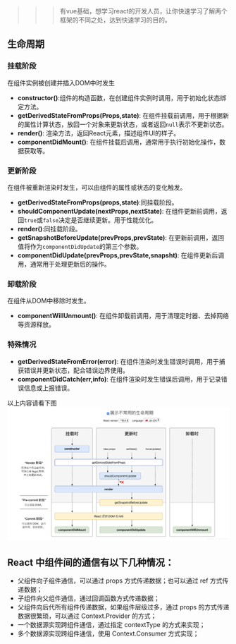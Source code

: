 >>> 有vue基础，想学习react的开发人员，让你快速学习了解两个框架的不同之处，达到快速学习的目的。

## 生命周期
### 挂载阶段
在组件实例被创建并插入DOM中时发生
+ **constructor()**:组件的构造函数，在创建组件实例时调用，用于初始化状态绑定方法。
+  **getDerivedStateFromProps(Props,state)**: 在组件挂载前调用，用于根据新的属性计算状态，放回一个对象来更新状态，或者返回`null`表示不更新状态。
+ **render()**: 渲染方法，返回React元素，描述组件UI的样子。
+ **componentDidMount()**: 在组件挂载后调用，通常用于执行初始化操作，数据获取等。

### 更新阶段
在组件被重新渲染时发生，可以由组件的属性或状态的变化触发。
+ **getDerivedStateFromProps(props,state)**:同挂载阶段。
+ **shouldComponentUpdate(nextProps,nextState)**: 在组件更新前调用，返回`true`或`false`决定是否继续更新。用于性能优化。
+ **render()**:同挂载阶段。
+ **getSnapshotBeforeUpdate(prevProps,prevState)**: 在更新前调用，返回值将作为`componentDidUpdate`的第三个参数。
+ **componentDidUpdate(prevProps,prevState,snapsht)**: 在组件更新后调用，通常用于处理更新后的操作。

### 卸载阶段
在组件从DOM中移除时发生。
+ **componentWillUnmount()**: 在组件卸载前调用，用于清理定时器、去掉网络等资源释放。

### 特殊情况
+ **getDerivedStateFromError(error)**: 在组件渲染时发生错误时调用，用于捕获错误并更新状态，配合错误边界使用。
+ **componentDidCatch(err,info)**: 在组件渲染时发生错误后调用，用于记录错误信息或上报错误。

以上内容请看下图
![img](./img/react/20200116100823849.png)

## React 中组件间的通信有以下几种情况：
+ 父组件向子组件通信，可以通过 props 方式传递数据；也可以通过 ref 方式传递数据；
+ 子组件向父组件通信，通过回调函数方式传递数据；
+ 父组件向后代所有组件传递数据，如果组件层级过多，通过 props 的方式传递数据很繁琐，可以通过 Context.Provider 的方式；
+ 一个数据源实现跨组件通信，通过指定 contextType 的方式来实现；
+ 多个数据源实现跨组件通信，使用 Context.Consumer 方式实现；